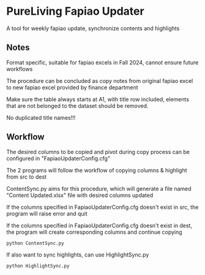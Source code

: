 # PureLiving Fapiao Updater

A tool for weekly fapiao update, synchronize contents and highlights

## Notes

Format specific, suitable for fapiao excels in Fall 2024, cannot ensure future workflows

The procedure can be concluded as copy notes from original fapiao excel to new fapiao excel provided by finance department

Make sure the table always starts at A1, with title row included, elements that are not belonged to the dataset should be removed.

No duplicated title names!!!

## Workflow

The desired columns to be copied and pivot during copy process can be configured in  "FapiaoUpdaterConfig.cfg"

The 2 programs will follow the workflow of copying columns & highlight from src to dest

ContentSync.py aims for this procedure, which will generate a file named "Content Updated.xlsx" file with desired columns updated

If the columns specified in FapiaoUpdaterConfig.cfg doesn't exist in src, the program will raise error and quit

If the columns specified in FapiaoUpdaterConfig.cfg doesn't exist in dest, the program will create corresponding columns and continue copying
```
python ContentSync.py
```

If also want to sync highlights, can use HighlightSync.py
```
python HighlightSync.py
```

